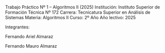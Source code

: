Trabajo Práctico Nº 1 – Algoritmos II (2025)
Institución: Instituto Superior de Formación Técnica Nº 172
Carrera: Tecnicatura Superior en Análisis de Sistemas
Materia: Algoritmos II
Curso: 2º Año
Año lectivo: 2025

Integrantes:

Fernando Ariel Almaraz

Fernando Mauro Almaraz


